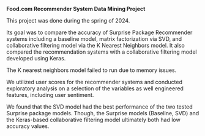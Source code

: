 **Food.com Recommender System Data Mining Project**

This project was done during the spring of 2024. 

Its goal was to compare the accuracy of Surprise Package Recommender systems including a baseline model, matrix factorization via SVD, and collaborative filtering model via the K Nearest Neighbors model. It also compared the recommendation systems with a collaborative filtering model developed using Keras. 

The K nearest neighbors model failed to run due to memory issues. 

We utilized user scores for the recommender systems and conducted exploratory analysis on a selection of the variables as well engineered features, including user sentiment. 

We found that the SVD model had the best performance of the two tested Surprise package models. Though, the Surprise models (Baseline, SVD) and the Keras-based collaborative filtering model ultimately both had low accuracy values.
